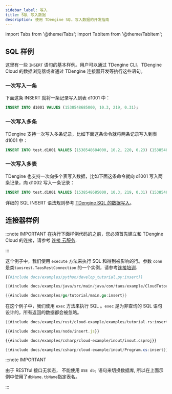 ```yaml
---
sidebar_label: 写入
title: SQL 写入数据
description: 使用 TDengine SQL 写入数据的开发指南
---
```


import Tabs from '@theme/Tabs';
import TabItem from '@theme/TabItem';

## SQL 样例

这里有一些 `INSERT` 语句的基本样例。用户可以通过 TDengine CLI，TDengine Cloud 的数据浏览器或者通过 TDengine 连接器开发等执行这些语句。

### 一次写入一条

下面这条 INSERT 就将一条记录写入到表 d1001 中：

```sql
INSERT INTO d1001 VALUES (1538548685000, 10.3, 219, 0.31);
```

### 一次写入多条

TDengine 支持一次写入多条记录，比如下面这条命令就将两条记录写入到表 d1001 中：

```sql
INSERT INTO test.d1001 VALUES (1538548684000, 10.2, 220, 0.23) (1538548696650, 10.3, 218, 0.25);
```

### 一次写入多表

TDengine 也支持一次向多个表写入数据，比如下面这条命令就向 d1001 写入两条记录，向 d1002 写入一条记录：

```sql
INSERT INTO test.d1001 VALUES (1538548685000, 10.3, 219, 0.31) (1538548695000, 12.6, 218, 0.33) test.d1002 VALUES (1538548696800, 12.3, 221, 0.31);
```

详细的 SQL INSERT 语法规则参考 [TDengine SQL 的数据写入](https://docs.taosdata.com/cloud/taos-sql/insert)。

## 连接器样例

:::note IMPORTANT
在执行下面样例代码的之前，您必须首先建立和 TDengine Cloud 的连接，请参考 [连接 云服务](../../programming/connect/).

:::
<Tabs>
<TabItem value="python" label="Python">

这个例子中，我们使用 `execute` 方法来执行 SQL 和得到被影响的行。参数 `conn` 是类`taosrest.TaosRestConnection` 的一个实例，请参考[连接培训](../../programming/connect/python#connect).

```python
{{#include docs/examples/python/develop_tutorial.py:insert}}
```
</TabItem>
<TabItem value="java" label="Java">

```java
{{#include docs/examples/java/src/main/java/com/taos/example/CloudTutorial.java:insert}}
```

</TabItem>
<TabItem value="go" label="Go">

```go
{{#include docs/examples/go/tutorial/main.go:insert}}
```

</TabItem>
<TabItem value="rust" label="Rust">

在这个例子中，我们使用 `exec` 方法来执行 SQL 。`exec` 是为非查询的 SQL 语句设计的，所有返回的数据都会被忽略。

```rust
{{#include docs/examples/rust/cloud-example/examples/tutorial.rs:insert}}
```

</TabItem>
<TabItem value="node" label="Node.js">

```javascript
{{#include docs/examples/node/insert.js}}
```

</TabItem>

<TabItem value="C#" label="C#">

``` XML
{{#include docs/examples/csharp/cloud-example/inout/inout.csproj}}
```

```csharp
{{#include docs/examples/csharp/cloud-example/inout/Program.cs:insert}}
```

</TabItem>

</Tabs>

:::note IMPORTANT

由于 RESTful 接口无状态， 不能使用 `USE db;` 语句来切换数据库, 所以在上面示例中使用了`dbName.tbName`指定表名。

:::

#